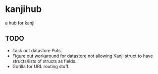 kanjihub
========

a hub for kanji


## TODO
* Task out datastore Puts.
* Figure out workaround for datastore not allowing Kanji struct to have structs/lists of structs as fields.
* Gorilla for URL routing stuff.
